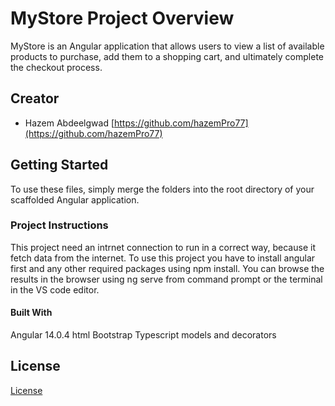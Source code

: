 # MyStore Project Overview

MyStore is an Angular application that allows users to view a list of available products to purchase, 
add them to a shopping cart, and ultimately complete the checkout process.

## Creator
* Hazem Abdeelgwad
[https://github.com/hazemPro77](https://github.com/hazemPro77)
 

## Getting Started

To use these files, simply merge the folders into the root directory of your scaffolded Angular application.

### Project Instructions
This project need an intrnet connection to run in a correct way, because it fetch data from the internet.
To use this project you have to install angular first and any other required packages using npm install.
You can browse the results in the browser using ng serve from command prompt or the terminal in the VS code editor.

#### Built With
Angular 14.0.4
html
Bootstrap
Typescript models and decorators

## License

[License](LICENSE.txt)





